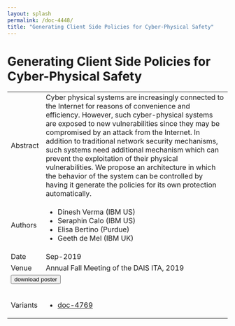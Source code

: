 ```yaml
---
layout: splash
permalink: /doc-4448/
title: "Generating Client Side Policies for Cyber-Physical Safety"
---
```


# Generating Client Side Policies for Cyber-Physical Safety

<table>
    <tbody>
    <tr>
        <td>Abstract</td>
        <td>Cyber physical systems are increasingly connected to the Internet for reasons of convenience and efficiency. However, such cyber-physical systems are exposed to new vulnerabilities since they may be compromised by an attack from the Internet. In addition to traditional network security mechanisms, such systems need additional mechanism which can prevent the exploitation of their physical vulnerabilities. We propose an architecture in which the behavior of the system can be controlled by having it generate the policies for its own protection automatically.</td>
    </tr>
    <tr>
        <td>Authors</td>
        <td>
            <ul>
                <li>Dinesh Verma (IBM US)</li>
                <li>Seraphin Calo (IBM US)</li>
                <li>Elisa Bertino (Purdue)</li>
                <li>Geeth de Mel (IBM UK)</li>
            </ul>
        </td>
    </tr>
    <tr>
        <td>Date</td>
        <td>Sep-2019</td>
    </tr>
    <tr>
        <td>Venue</td>
        <td>Annual Fall Meeting of the DAIS ITA, 2019</td>
    </tr>
        <tr>
            <td colspan="2">
                <form method="get" action="https://dais-ita.org/sites/default/files/3909_poster.pdf">
                    <button type="submit">download poster</button>
                </form>
            </td>
        </tr>
        <tr>
            <td>Variants</td>
            <td>
                <ul>
                    <li><a href="${varId}">doc-4769</a></li>
                </ul>
            </td>
        </tr>
    </tbody>
</table>

